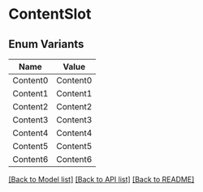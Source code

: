 # ContentSlot

## Enum Variants

| Name | Value |
|---- | -----|
| Content0 | Content0 |
| Content1 | Content1 |
| Content2 | Content2 |
| Content3 | Content3 |
| Content4 | Content4 |
| Content5 | Content5 |
| Content6 | Content6 |


[[Back to Model list]](../README.md#documentation-for-models) [[Back to API list]](../README.md#documentation-for-api-endpoints) [[Back to README]](../README.md)


